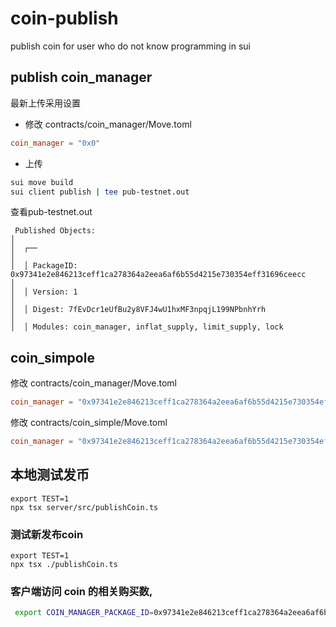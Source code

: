 # coin-publish
publish coin for user who do not know programming in sui
## publish  coin_manager
最新上传采用设置
- 修改 contracts/coin_manager/Move.toml
```toml
coin_manager = "0x0"
```
- 上传

```bash
sui move build
sui client publish | tee pub-testnet.out
```

查看pub-testnet.out
```
 Published Objects:                                                                                        │
│  ┌──                                                                                                      │
│  │ PackageID: 0x97341e2e846213ceff1ca278364a2eea6af6b55d4215e730354eff31696ceecc                          │
│  │ Version: 1                                                                                             │
│  │ Digest: 7fEvDcr1eUfBu2y8VFJ4wU1hxMF3npqjL199NPbnhYrh                                                   │
│  │ Modules: coin_manager, inflat_supply, limit_supply, lock    
```


##  coin_simpole
修改 contracts/coin_manager/Move.toml
```toml
coin_manager = "0x97341e2e846213ceff1ca278364a2eea6af6b55d4215e730354eff31696ceecc"
```

修改 contracts/coin_simple/Move.toml
```toml
coin_manager = "0x97341e2e846213ceff1ca278364a2eea6af6b55d4215e730354eff31696ceecc"
```

## 本地测试发币
```
export TEST=1
npx tsx server/src/publishCoin.ts
```


### 测试新发布coin
```
export TEST=1
npx tsx ./publishCoin.ts
```

### 客户端访问 coin 的相关购买数, 
```bash
 export COIN_MANAGER_PACKAGE_ID=0x97341e2e846213ceff1ca278364a2eea6af6b55d4215e730354eff31696ceecc
```